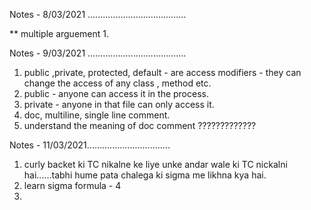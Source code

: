 Notes - 8/03/2021 .......................................

**
multiple arguement
1.

Notes - 9/03/2021 .......................................

1. public ,private, protected, default - are access modifiers - they can change the access of any class , method etc.
2. public - anyone can access it in the process.
3. private - anyone in that file can only access it.
4. doc, multiline, single line comment.
5. understand the meaning of doc comment ?????????????

Notes - 11/03/2021.................................
1. curly backet ki TC nikalne ke liye unke andar wale ki TC nickalni hai......tabhi hume pata chalega ki sigma me likhna kya hai.
2. learn sigma formula - 4
3.
